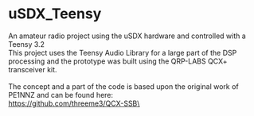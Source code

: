 # uSDX_Teensy
An amateur radio project using the uSDX hardware and controlled with a Teensy 3.2\
This project uses the Teensy Audio Library for a large part of the DSP processing and the prototype was built using the QRP-LABS QCX+ transceiver kit.\
\
The concept and a part of the code is based upon the original work of PE1NNZ and can be found here:\
https://github.com/threeme3/QCX-SSB\



